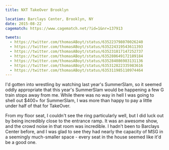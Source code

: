 ```yaml
---
title: NXT TakeOver Brooklyn

location: Barclays Center, Brooklyn, NY
date: 2015-08-22
cagematch: https://www.cagematch.net/?id=1&nr=137913

tweets:
  - https://twitter.com/thomasABoyt/status/635223798070026240
  - https://twitter.com/thomasABoyt/status/635224319543611393
  - https://twitter.com/thomasABoyt/status/635231817147252737
  - https://twitter.com/thomasABoyt/status/635280649172189184
  - https://twitter.com/thomasABoyt/status/635284086983131136
  - https://twitter.com/thomasABoyt/status/635312822335983616
  - https://twitter.com/thomasABoyt/status/635311985110974464
---
```


I'd gotten into wrestling by watching last year's SummerSlam, so it seemed oddly appropriate that this year's SummerSlam would be happening a few G train stops away from me. While there was no way in hell I was going to shell out $400+ for SummerSlam, I was more than happy to pay a little under half of that for TakeOver.

From my floor seat, I couldn't see the ring particularly well, but I did luck out by being incredibly close to the entrance ramp. It was an awesome show, and the crowd noise in that room was incredible. I hadn't been to Barclays Center before, and I was glad to see they had nearly the capacity of MSG in a seemingly much-smaller space - every seat in the house seemed like it'd be a good one.
